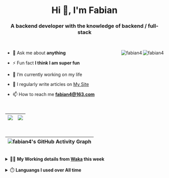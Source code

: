 <h1 align="center">Hi 👋, I'm Fabian</h1>
<h3 align="center">A backend developer with the knowledge of backend / full-stack</h3>

<br/>

<img align="right" src="https://komarev.com/ghpvc/?username=fabian4&label=views&color=0e75b6&style=flat" alt="fabian4" /><img align="right" src="https://img.shields.io/badge/Author-fabian4-orange?logo=Dark%20Reader" alt="fabian4" />


- 💬 Ask me about **anything**

- ⚡ Fun fact **I think I am super fun**

- 🔭 I’m currently working on my life

- 📝 I regularly write articles on [My Site](https://fabian4.site/)

- 📫 How to reach me **fabian4@163.com**


<!-- - 🌱 I’m currently learning **JavaScript** and **typescript** -->

<!-- - 📄 Know about my Daily details on [My Personal Blog Galllery](https://fabian4.github.io/gallery/) -->

<br/>

|  <img align="center" src="https://github-readme-streak-stats.herokuapp.com/?user=fabian4&theme=gruvbox_duo&currStreakNum=2FD3EB&fire=pink&sideLabels=F00&hide_border=true&date_format=[Y.]n.j" /> |  <img align="center" src="https://github-readme-stats.vercel.app/api/top-langs/?username=fabian4&layout=compact&theme=buefy&hide_border=true" /> |
| ------------- | ------------- |

<!-- | <img align="center" src="https://github-readme-stats.vercel.app/api?username=fabian4&count_private=true&show_icons=true&theme=flag-india&show_owner=true&hide_border=true" /> | <img align="center" src="https://github-readme-stats.vercel.app/api/top-langs/?username=fabian4&layout=compact&theme=buefy&hide_border=true&exclude_repo=jdk,jdk-source-learning,spring-framework,netty,jdk,fabian4.github.io,wechaty.js.org,sofa-bolt" /> | <img align="center" src="https://github-readme-streak-stats.herokuapp.com/?user=fabian4&theme=gruvbox_duo&currStreakNum=2FD3EB&fire=pink&sideLabels=F00&hide_border=true&date_format=[Y.]n.j" /> |
| ------------- | ------------- | ------------- | -->

<br/>

|![fabian4's GitHub Activity Graph](https://activity-graph.herokuapp.com/graph?username=fabian4&theme=github-light&area=true)|
| --- |

<!-- <br/>
<details>
  <summary>✍️ <b>My Leetcode Record from the <a href="https://github.com/fabian4/leetcode">repo</a></b></summary>
 
 ---
  
|[![Leetcode Stats](https://leetcode.card.workers.dev/?username=fabian&border=0)](https://leetcode-cn.com/u/fabianbao/)|[![fabian's LeetCode Stats](https://leetcode-stats.vercel.app/api?username=fabian&theme=Light)](https://leetcode-cn.com/u/fabianbao/)|
| ------------- | ------------- |
</details> -->

<br/>

<details>
  <summary>👨‍💻 <b>My Working details from <a href="https://wakatime.com/@fabian4">Waka</a> this week</b></summary>

---

<!--START_SECTION:waka-->
**I'm an Early 🐤** 

```text
🌞 Morning    186 commits    █████░░░░░░░░░░░░░░░░░░░░   22.88% 
🌆 Daytime    287 commits    ████████░░░░░░░░░░░░░░░░░   35.3% 
🌃 Evening    324 commits    ██████████░░░░░░░░░░░░░░░   39.85% 
🌙 Night      16 commits     ░░░░░░░░░░░░░░░░░░░░░░░░░   1.97%

```
📅 **I'm Most Productive on Thursday** 

```text
Monday       129 commits    ████░░░░░░░░░░░░░░░░░░░░░   15.87% 
Tuesday      129 commits    ████░░░░░░░░░░░░░░░░░░░░░   15.87% 
Wednesday    138 commits    ████░░░░░░░░░░░░░░░░░░░░░   16.97% 
Thursday     147 commits    ████░░░░░░░░░░░░░░░░░░░░░   18.08% 
Friday       88 commits     ██░░░░░░░░░░░░░░░░░░░░░░░   10.82% 
Saturday     67 commits     ██░░░░░░░░░░░░░░░░░░░░░░░   8.24% 
Sunday       115 commits    ███░░░░░░░░░░░░░░░░░░░░░░   14.15%

```


📊 **This Week I Spent My Time On** 

```text
💬 Programming Languages: 
Other                    40 hrs 23 mins      ███████████████████████░░   94.05% 
JSON                     40 mins             ░░░░░░░░░░░░░░░░░░░░░░░░░   1.56% 
Java                     29 mins             ░░░░░░░░░░░░░░░░░░░░░░░░░   1.16% 
TypeScript               16 mins             ░░░░░░░░░░░░░░░░░░░░░░░░░   0.65% 
Vue.js                   13 mins             ░░░░░░░░░░░░░░░░░░░░░░░░░   0.52%

🔥 Editors: 
Browser                  40 hrs 23 mins      ███████████████████████░░   94.05% 
IntelliJ                 1 hr 15 mins        ░░░░░░░░░░░░░░░░░░░░░░░░░   2.94% 
WebStorm                 1 hr 11 mins        ░░░░░░░░░░░░░░░░░░░░░░░░░   2.76% 
GoLand                   6 mins              ░░░░░░░░░░░░░░░░░░░░░░░░░   0.26%

💻 Operating System: 
Windows                  42 hrs 56 mins      █████████████████████████   100.0%

```


<!--END_SECTION:waka-->
  
</details>

<br/>

<details>
  <summary>⏱️ <b>Languangs I used over All time</b></summary>
  
---
  
![languages all time](https://wakatime.com/share/@32ef5ac6-eac5-4886-805c-ce9fe059857e/efc24c85-e478-4696-bcbd-c5669145b831.svg)
  
</details>
